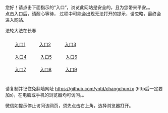 您好！请点击下面指示的“入口”，浏览此网站是安全的，且为您带来平安。。 <br/>
点击入口后，请耐心等待， 过程中可能会出现无法打开的提示，请忽略，最终会进入网站. </br>

法轮大法在长春<br/>
<div style="padding:10px"><a style="margin:20px" target="_blank" href="https://dbef5gh5kz7tu.cloudfront.net/2Qpsp?mzlqgm" id="ccLink1" rel="nofollow">入口1</a> <a target="_blank" style="margin:20px" href="https://di4oya0lqx0p2.cloudfront.net/2Qpsp?ybslfstp" id="ccLink2" rel="nofollow">入口2</a> <a style="margin:20px" target="_blank" href="https://d1jn27ytj0zvra.cloudfront.net/2Qpsp?kgvyfjb" id="ccLink3" rel="nofollow">入口3</a></div>

<div style="padding:10px" ><a style="margin:20px" target="_blank" href="https://dbef5gh5kz7tu.cloudfront.net/2Qpsp?mzlqgm" id="ccLink4" rel="nofollow">入口4</a> <a style="margin:20px" href="https://di4oya0lqx0p2.cloudfront.net/2Qpsp?ybslfstp" target="_blank" id="ccLink5" rel="nofollow">入口5</a> <a style="margin:20px" href="https://d1jn27ytj0zvra.cloudfront.net/2Qpsp?kgvyfjb" target="_blank" id="ccLink6" rel="nofollow">入口6</a></div>

<div style="padding:10px"><a style="margin:20px" target="_blank" href="https://dbef5gh5kz7tu.cloudfront.net/2Qpsp?mzlqgm" id="ccLink7" rel="nofollow">入口7</a> <a style="margin:20px" href="https://di4oya0lqx0p2.cloudfront.net/2Qpsp?ybslfstp" target="_blank" id="ccLink8" rel="nofollow">入口8</a> <a style="margin:20px" target="_blank" href="https://d1jn27ytj0zvra.cloudfront.net/2Qpsp?kgvyfjb" id="ccLink9" rel="nofollow">入口9</a></div>

<br/>



请复制并记住免翻墙网址 https://github.com/yntd/changchunzx (http后一定要加s)，在电脑或手机的浏览器均可访问。。<br/>

微信如提示停止访问该网页，须先点击右上角，选择浏览器打开。
